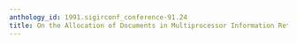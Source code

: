 ```yaml
---
anthology_id: 1991.sigirconf_conference-91.24
title: On the Allocation of Documents in Multiprocessor Information Retrieval Systems
---
```

